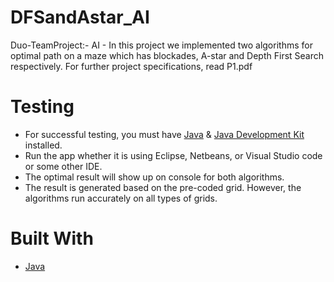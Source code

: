 # DFSandAstar_AI
Duo-TeamProject:- AI - In this project we implemented two algorithms for optimal path on a maze which has blockades, A-star and Depth First Search respectively. For further project specifications, read P1.pdf
# Testing
 * For successful testing, you must have [Java] & [Java Development Kit] installed.
 * Run the app whether it is using Eclipse, Netbeans, or Visual Studio code or some other IDE.
 * The optimal result will show up on console for both algorithms. 
 * The result is generated based on the pre-coded grid. However, the algorithms run accurately on all types of grids.
# Built With
  * [Java]

[Android Studio]: https://developer.android.com/studio
[Java]: https://www.oracle.com/java/technologies/javase-downloads.html
[Java Development Kit]: https://www.oracle.com/java/technologies/javase-downloads.html
